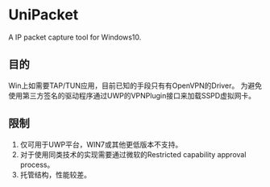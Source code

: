 # UniPacket
A IP packet capture tool for Windows10.

## 目的
Win上如需要TAP/TUN应用，目前已知的手段只有有OpenVPN的Driver。
为避免使用第三方签名的驱动程序通过UWP的VPNPlugin接口来加载SSPD虚拟网卡。

## 限制
1. 仅可用于UWP平台，WIN7或其他更低版本不支持。
2. 对于使用同类技术的实现需要通过微软的Restricted capability approval process。
3. 托管结构，性能较差。


